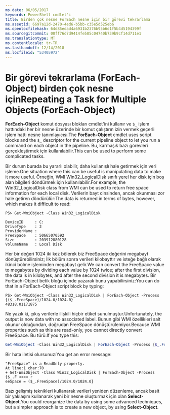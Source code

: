 ```yaml
---
ms.date: 06/05/2017
keywords: PowerShell cmdlet'i
title: Birden çok nesne ForEach nesne için bir görevi tekrarlama
ms.assetid: 6697a12d-2470-4ed6-b5bb-c35e5d525eb6
ms.openlocfilehash: 64d85edad4a6931b2376b95b6d1f5b4d5194399f
ms.sourcegitcommit: 00ff76d7d9414fe585c04740b739b9cf14d711e1
ms.translationtype: MT
ms.contentlocale: tr-TR
ms.lasthandoff: 12/14/2018
ms.locfileid: "53405972"
---
```

# <a name="repeating-a-task-for-multiple-objects-foreach-object"></a><span data-ttu-id="c4b76-103">Bir görevi tekrarlama (ForEach-Object) birden çok nesne için</span><span class="sxs-lookup"><span data-stu-id="c4b76-103">Repeating a Task for Multiple Objects (ForEach-Object)</span></span>

<span data-ttu-id="c4b76-104">**ForEach-Object** komut dosyası blokları cmdlet'ini kullanır ve `$_` işlem hattındaki her bir nesne üzerinde bir komut çalıştırın izin vermek geçerli işlem hattı nesne tanımlayıcısı.</span><span class="sxs-lookup"><span data-stu-id="c4b76-104">The **ForEach-Object** cmdlet uses script blocks and the `$_` descriptor for the current pipeline object to let you run a command on each object in the pipeline.</span></span> <span data-ttu-id="c4b76-105">Bu, karmaşık bazı görevleri gerçekleştirmek için kullanılabilir.</span><span class="sxs-lookup"><span data-stu-id="c4b76-105">This can be used to perform some complicated tasks.</span></span>

<span data-ttu-id="c4b76-106">Bir durum burada bu yararlı olabilir, daha kullanışlı hale getirmek için veri işleme.</span><span class="sxs-lookup"><span data-stu-id="c4b76-106">One situation where this can be useful is manipulating data to make it more useful.</span></span> <span data-ttu-id="c4b76-107">Örneğin, WMI Win32_LogicalDisk sınıfı yerel her disk için boş alan bilgileri döndürmek için kullanılabilir.</span><span class="sxs-lookup"><span data-stu-id="c4b76-107">For example, the Win32_LogicalDisk class from WMI can be used to return free space information for each local disk.</span></span> <span data-ttu-id="c4b76-108">Verilerin bayt cinsinden, ancak okunması zor hale getiren döndürülür:</span><span class="sxs-lookup"><span data-stu-id="c4b76-108">The data is returned in terms of bytes, however, which makes it difficult to read:</span></span>

```
PS> Get-WmiObject -Class Win32_LogicalDisk

DeviceID     : C:
DriveType    : 3
ProviderName :
FreeSpace    : 50665070592
Size         : 203912880128
VolumeName   : Local Disk
```

<span data-ttu-id="c4b76-109">Her bir değeri 1024 iki kez bölerek biz FreeSpace değerini megabayt dönüştürebilirsiniz; İlk bölüm sonra verileri kilobayttır ve isteğe bağlı olarak ikinci bölme işleminden megabayt gelir.</span><span class="sxs-lookup"><span data-stu-id="c4b76-109">We can convert the FreeSpace value to megabytes by dividing each value by 1024 twice; after the first division, the data is in kilobytes, and after the second division it is megabytes.</span></span> <span data-ttu-id="c4b76-110">Bir ForEach-Object betik bloğu içinde yazarak bunu yapabilirsiniz:</span><span class="sxs-lookup"><span data-stu-id="c4b76-110">You can do that in a ForEach-Object script block by typing:</span></span>

```
PS> Get-WmiObject -Class Win32_LogicalDisk | ForEach-Object -Process {($_.FreeSpace)/1024.0/1024.0}
48318.01171875
```

<span data-ttu-id="c4b76-111">Ne yazık ki, çıkış verilerle ilişkili hiçbir etiket sunulmuştur.</span><span class="sxs-lookup"><span data-stu-id="c4b76-111">Unfortunately, the output is now data with no associated label.</span></span> <span data-ttu-id="c4b76-112">Bunun gibi WMI özellikleri salt okunur olduğundan, doğrudan FreeSpace dönüştürülemiyor.</span><span class="sxs-lookup"><span data-stu-id="c4b76-112">Because WMI properties such as this are read-only, you cannot directly convert FreeSpace.</span></span> <span data-ttu-id="c4b76-113">Bu türü:</span><span class="sxs-lookup"><span data-stu-id="c4b76-113">If you type this:</span></span>

```powershell
Get-WmiObject -Class Win32_LogicalDisk | ForEach-Object -Process {$_.FreeSpace = ($_.FreeSpace)/1024.0/1024.0}
```

<span data-ttu-id="c4b76-114">Bir hata iletisi olursunuz:</span><span class="sxs-lookup"><span data-stu-id="c4b76-114">You get an error message:</span></span>

```output
"FreeSpace" is a ReadOnly property.
At line:1 char:70
+ Get-WmiObject -Class Win32_LogicalDisk | ForEach-Object -Process {$_.F <<<< r
eeSpace = ($_.FreeSpace)/1024.0/1024.0}
```

<span data-ttu-id="c4b76-115">Bazı gelişmiş teknikleri kullanarak verileri yeniden düzenleme, ancak basit bir yaklaşım kullanarak yeni bir nesne oluşturmak için olan **Select-Object**.</span><span class="sxs-lookup"><span data-stu-id="c4b76-115">You could reorganize the data by using some advanced techniques, but a simpler approach is to create a new object, by using **Select-Object**.</span></span>